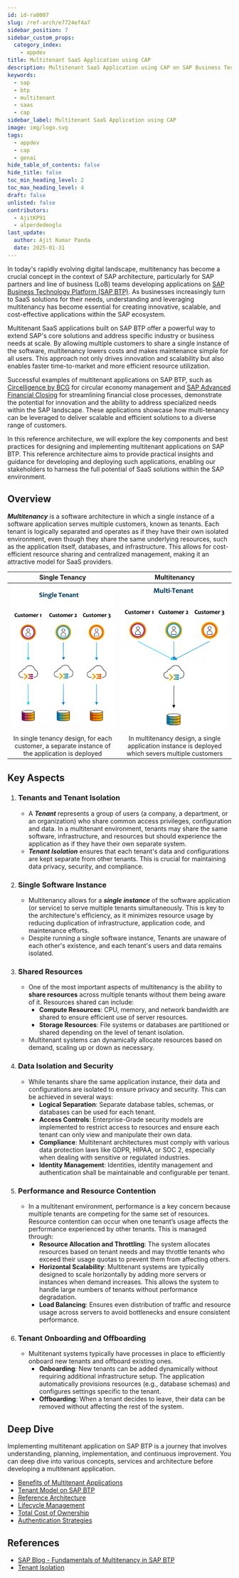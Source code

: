 ```yaml
---
id: id-ra0007
slug: /ref-arch/e7724ef4a7
sidebar_position: 7
sidebar_custom_props:
  category_index:
    - appdev
title: Multitenant SaaS Application using CAP
description: Multitenant SaaS Application using CAP on SAP Business Technology Platform (BTP)
keywords:
  - sap
  - btp
  - multitenant
  - saas
  - cap
sidebar_label: Multitenant SaaS Application using CAP
image: img/logo.svg
tags:
  - appdev
  - cap
  - genai
hide_table_of_contents: false
hide_title: false
toc_min_heading_level: 2
toc_max_heading_level: 4
draft: false
unlisted: false
contributors:
  - AjitKP91
  - alperdedeoglu
last_update:
  author: Ajit Kumar Panda
  date: 2025-01-31
---
```


In today's rapidly evolving digital landscape, multitenancy has become a crucial concept in the context of SAP architecture, particularly for SAP partners and line of business (LoB) teams developing applications on [SAP Business Technology Platform (SAP BTP)](https://www.sap.com/india/products/technology-platform.html). As businesses increasingly turn to SaaS solutions for their needs, understanding and leveraging multitenancy has become essential for creating innovative, scalable, and cost-effective applications within the SAP ecosystem.

Multitenant SaaS applications built on SAP BTP offer a powerful way to extend SAP's core solutions and address specific industry or business needs at scale. By allowing multiple customers to share a single instance of the software, multitenancy lowers costs and makes maintenance simple for all users. This approach not only drives innovation and scalability but also enables faster time-to-market and more efficient resource utilization.

Successful examples of multitenant applications on SAP BTP, such as [Circelligence by BCG](https://www.bcg.com/capabilities/climate-change-sustainability/circular-economy-circelligence) for circular economy management and [SAP Advanced Financial Closing](https://www.sap.com/products/financial-management/advanced-financial-closing.html) for streamlining financial close processes, demonstrate the potential for innovation and the ability to address specialized needs within the SAP landscape. These applications showcase how multi-tenancy can be leveraged to deliver scalable and efficient solutions to a diverse range of customers.

In this reference architecture, we will explore the key components and best practices for designing and implementing multitenant applications on SAP BTP. This reference architecture aims to provide practical insights and guidance for developing and deploying such applications, enabling our stakeholders to harness the full potential of SaaS solutions within the SAP environment.

## Overview

**_Multitenancy_** is a software architecture in which a single instance of a software application serves multiple customers, known as tenants. Each tenant is logically separated and operates as if they have their own isolated environment, even though they share the same underlying resources, such as the application itself, databases, and infrastructure. This allows for cost-efficient resource sharing and centralized management, making it an attractive model for SaaS providers.

| Single Tenancy | Multitenancy |
|:---:|:---:|
|![single-tenant](images/single-tenant.png)|![multi-tenant](images/multi-tenant.png)|
|In single tenancy design, for each customer, a separate instance of the application is deployed|In multitenancy design, a single application instance is deployed which severs multiple customers |

## Key Aspects

1.  ### Tenants and Tenant Isolation
    - A **_Tenant_** represents a group of users (a company, a department, or an organization) who share common access privileges, configuration and data. In a multitenant environment, tenants may share the same software, infrastructure, and resources but should experience the application as if they have their own separate system.
    - **_Tenant Isolation_** ensures that each tenant's data and configurations are kept separate from other tenants. This is crucial for maintaining data privacy, security, and compliance.
2.	### Single Software Instance
    - Multitenancy allows for a **_single instance_** of the software application (or service) to serve multiple tenants simultaneously. This is key to the architecture's efficiency, as it minimizes resource usage by reducing duplication of infrastructure, application code, and maintenance efforts.
    - Despite running a single software instance, Tenants are unaware of each other's existence, and each tenant's users and data remains isolated.
3.	### Shared Resources
    - One of the most important aspects of multitenancy is the ability to **share resources** across multiple tenants without them being aware of it. Resources shared can include:
      - **Compute Resources**: CPU, memory, and network bandwidth are shared to ensure efficient use of server resources.
      - **Storage Resources**: File systems or databases are partitioned or shared depending on the level of tenant isolation.
    - Multitenant systems can dynamically allocate resources based on demand, scaling up or down as necessary.    
4.	### Data Isolation and Security
    - While tenants share the same application instance, their data and configurations are isolated to ensure privacy and security. This can be achieved in several ways:
      - **Logical Separation**: Separate database tables, schemas, or databases can be used for each tenant.
      - **Access Controls**: Enterprise-Grade security models are implemented to restrict access to resources and ensure each tenant can only view and manipulate their own data.
      - **Compliance**: Multitenant architectures must comply with various data protection laws like GDPR, HIPAA, or SOC 2, especially when dealing with sensitive or regulated industries.
      - **Identity Management**: Identities, identity management and authentication shall be maintainable and configurable per tenant.
5. ### Performance and Resource Contention
    - In a multitenant environment, performance is a key concern because multiple tenants are competing for the same set of resources. Resource contention can occur when one tenant’s usage affects the performance experienced by other tenants. This is managed through:
      - **Resource Allocation and Throttling**: The system allocates resources based on tenant needs and may throttle tenants who exceed their usage quotas to prevent them from affecting others.
      - **Horizontal Scalability**: Multitenant systems are typically designed to scale horizontally by adding more servers or instances when demand increases. This allows the system to handle large numbers of tenants without performance degradation.
      - **Load Balancing**: Ensures even distribution of traffic and resource usage across servers to avoid bottlenecks and ensure consistent performance.
6.  ### Tenant Onboarding and Offboarding
    - Multitenant systems typically have processes in place to efficiently onboard new tenants and offboard existing ones.
      - **Onboarding**: New tenants can be added dynamically without requiring additional infrastructure setup. The application automatically provisions resources (e.g., database schemas) and configures settings specific to the tenant.
      - **Offboarding**: When a tenant decides to leave, their data can be removed without affecting the rest of the system.

## Deep Dive
Implementing multitenant application on SAP BTP is a journey that involves understanding, planning, implementation, and continuous improvement. You can deep dive into various concepts, services and architecture before developing a multitenant application.
- [Benefits of Multitenant Applications](2-mt-benefits/readme.md)
- [Tenant Model on SAP BTP](3-mt-models/readme.md)
- [Reference Architecture](5-mt-architecture/readme.md)
- [Lifecycle Management](4-mt-lifecycle/readme.md)
- [Total Cost of Ownership](6-mt-tco/readme.md)
- [Authentication Strategies](7-mt-authentication/readme.md)

## References
- [SAP Blog - Fundamentals of Multitenancy in SAP BTP](https://community.sap.com/t5/technology-blogs-by-sap/fundamentals-of-multitenancy-in-sap-btp/ba-p/13527283)
- [Tenant Isolation](https://docs.aws.amazon.com/whitepapers/latest/saas-architecture-fundamentals/tenant-isolation.html)
